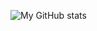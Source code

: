 ![My GitHub stats](https://github-readme-stats.vercel.app/api?username=conelul&theme=dracula&show_icons=true)
